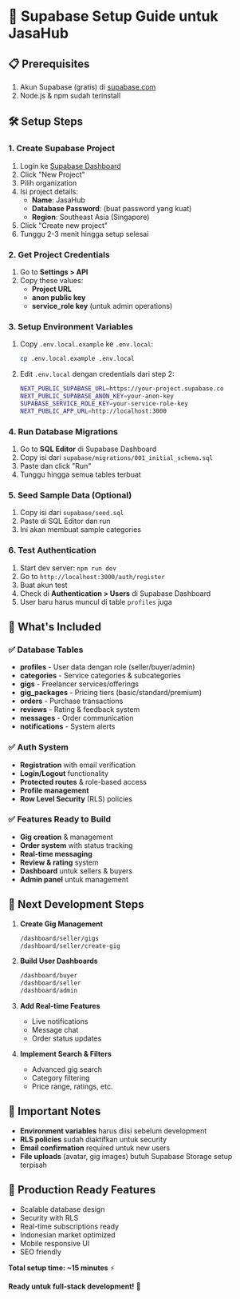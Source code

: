 # 🚀 Supabase Setup Guide untuk JasaHub

## 📋 Prerequisites
1. Akun Supabase (gratis) di [supabase.com](https://supabase.com)
2. Node.js & npm sudah terinstall

## 🛠️ Setup Steps

### 1. Create Supabase Project
1. Login ke [Supabase Dashboard](https://supabase.com/dashboard)
2. Click "New Project"
3. Pilih organization
4. Isi project details:
   - **Name**: JasaHub
   - **Database Password**: (buat password yang kuat)
   - **Region**: Southeast Asia (Singapore)
5. Click "Create new project"
6. Tunggu 2-3 menit hingga setup selesai

### 2. Get Project Credentials
1. Go to **Settings > API**
2. Copy these values:
   - **Project URL** 
   - **anon public key**
   - **service_role key** (untuk admin operations)

### 3. Setup Environment Variables
1. Copy `.env.local.example` ke `.env.local`:
   ```bash
   cp .env.local.example .env.local
   ```

2. Edit `.env.local` dengan credentials dari step 2:
   ```bash
   NEXT_PUBLIC_SUPABASE_URL=https://your-project.supabase.co
   NEXT_PUBLIC_SUPABASE_ANON_KEY=your-anon-key
   SUPABASE_SERVICE_ROLE_KEY=your-service-role-key
   NEXT_PUBLIC_APP_URL=http://localhost:3000
   ```

### 4. Run Database Migrations
1. Go to **SQL Editor** di Supabase Dashboard
2. Copy isi dari `supabase/migrations/001_initial_schema.sql`
3. Paste dan click "Run"
4. Tunggu hingga semua tables terbuat

### 5. Seed Sample Data (Optional)
1. Copy isi dari `supabase/seed.sql`
2. Paste di SQL Editor dan run
3. Ini akan membuat sample categories

### 6. Test Authentication
1. Start dev server: `npm run dev`
2. Go to `http://localhost:3000/auth/register`
3. Buat akun test
4. Check di **Authentication > Users** di Supabase Dashboard
5. User baru harus muncul di table `profiles` juga

## 🎯 What's Included

### ✅ Database Tables
- **profiles** - User data dengan role (seller/buyer/admin)
- **categories** - Service categories & subcategories  
- **gigs** - Freelancer services/offerings
- **gig_packages** - Pricing tiers (basic/standard/premium)
- **orders** - Purchase transactions
- **reviews** - Rating & feedback system
- **messages** - Order communication
- **notifications** - System alerts

### ✅ Auth System  
- **Registration** with email verification
- **Login/Logout** functionality
- **Protected routes** & role-based access
- **Profile management** 
- **Row Level Security** (RLS) policies

### ✅ Features Ready to Build
- **Gig creation** & management
- **Order system** with status tracking
- **Real-time messaging**
- **Review & rating** system
- **Dashboard** untuk sellers & buyers
- **Admin panel** untuk management

## 🔧 Next Development Steps

1. **Create Gig Management**
   ```bash
   /dashboard/seller/gigs
   /dashboard/seller/create-gig
   ```

2. **Build User Dashboards**
   ```bash
   /dashboard/buyer
   /dashboard/seller  
   /dashboard/admin
   ```

3. **Add Real-time Features**
   - Live notifications
   - Message chat
   - Order status updates

4. **Implement Search & Filters**
   - Advanced gig search
   - Category filtering
   - Price range, ratings, etc.

## 🚨 Important Notes

- **Environment variables** harus diisi sebelum development
- **RLS policies** sudah diaktifkan untuk security
- **Email confirmation** required untuk new users
- **File uploads** (avatar, gig images) butuh Supabase Storage setup terpisah

## 🎉 Production Ready Features

- Scalable database design
- Security with RLS
- Real-time subscriptions ready
- Indonesian market optimized
- Mobile responsive UI
- SEO friendly

**Total setup time: ~15 minutes** ⚡

**Ready untuk full-stack development!** 🚀